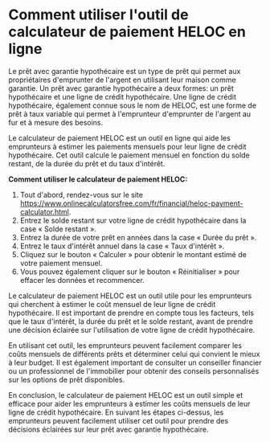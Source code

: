 Comment utiliser l'outil de calculateur de paiement HELOC en ligne
==================================================================

Le prêt avec garantie hypothécaire est un type de prêt qui permet aux propriétaires d'emprunter de l'argent en utilisant leur maison comme garantie. Un prêt avec garantie hypothécaire a deux formes: un prêt hypothécaire et une ligne de crédit hypothécaire. Une ligne de crédit hypothécaire, également connue sous le nom de HELOC, est une forme de prêt à taux variable qui permet à l'emprunteur d'emprunter de l'argent au fur et à mesure des besoins.

Le calculateur de paiement HELOC est un outil en ligne qui aide les emprunteurs à estimer les paiements mensuels pour leur ligne de crédit hypothécaire. Cet outil calcule le paiement mensuel en fonction du solde restant, de la durée du prêt et du taux d'intérêt.

**Comment utiliser le calculateur de paiement HELOC:**

1. Tout d'abord, rendez-vous sur le site <https://www.onlinecalculatorsfree.com/fr/financial/heloc-payment-calculator.html>.
2. Entrez le solde restant sur votre ligne de crédit hypothécaire dans la case « Solde restant ».
3. Entrez la durée de votre prêt en années dans la case « Durée du prêt ».
4. Entrez le taux d'intérêt annuel dans la case « Taux d'intérêt ».
5. Cliquez sur le bouton « Calculer » pour obtenir le montant estimé de votre paiement mensuel.
6. Vous pouvez également cliquer sur le bouton « Réinitialiser » pour effacer les données et recommencer.

Le calculateur de paiement HELOC est un outil utile pour les emprunteurs qui cherchent à estimer le coût mensuel de leur ligne de crédit hypothécaire. Il est important de prendre en compte tous les facteurs, tels que le taux d'intérêt, la durée du prêt et le solde restant, avant de prendre une décision éclairée sur l'utilisation de votre ligne de crédit hypothécaire.

En utilisant cet outil, les emprunteurs peuvent facilement comparer les coûts mensuels de différents prêts et déterminer celui qui convient le mieux à leur budget. Il est également important de consulter un conseiller financier ou un professionnel de l'immobilier pour obtenir des conseils personnalisés sur les options de prêt disponibles.

En conclusion, le calculateur de paiement HELOC est un outil simple et efficace pour aider les emprunteurs à estimer les coûts mensuels de leur ligne de crédit hypothécaire. En suivant les étapes ci-dessus, les emprunteurs peuvent facilement utiliser cet outil pour prendre des décisions éclairées sur leur prêt avec garantie hypothécaire.